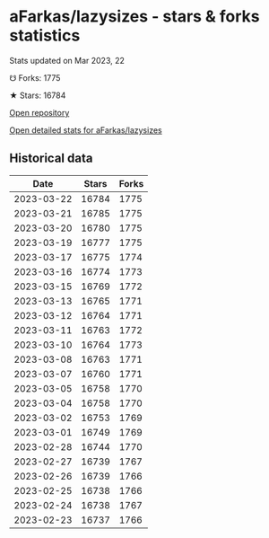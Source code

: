 # aFarkas/lazysizes - stars & forks statistics

Stats updated on Mar 2023, 22

☋ Forks: 1775

★ Stars: 16784

[Open repository](https://github.com/aFarkas/lazysizes)

[Open detailed stats for aFarkas/lazysizes](https://reviewgithub.com/rep/aFarkas/lazysizes)

## Historical data
| Date | Stars | Forks |
|------|-------|-------|
| 2023-03-22 | 16784 | 1775 | 
| 2023-03-21 | 16785 | 1775 | 
| 2023-03-20 | 16780 | 1775 | 
| 2023-03-19 | 16777 | 1775 | 
| 2023-03-17 | 16775 | 1774 | 
| 2023-03-16 | 16774 | 1773 | 
| 2023-03-15 | 16769 | 1772 | 
| 2023-03-13 | 16765 | 1771 | 
| 2023-03-12 | 16764 | 1771 | 
| 2023-03-11 | 16763 | 1772 | 
| 2023-03-10 | 16764 | 1773 | 
| 2023-03-08 | 16763 | 1771 | 
| 2023-03-07 | 16760 | 1771 | 
| 2023-03-05 | 16758 | 1770 | 
| 2023-03-04 | 16758 | 1770 | 
| 2023-03-02 | 16753 | 1769 | 
| 2023-03-01 | 16749 | 1769 | 
| 2023-02-28 | 16744 | 1770 | 
| 2023-02-27 | 16739 | 1767 | 
| 2023-02-26 | 16739 | 1766 | 
| 2023-02-25 | 16738 | 1766 | 
| 2023-02-24 | 16738 | 1767 | 
| 2023-02-23 | 16737 | 1766 | 

